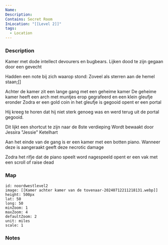 ```yaml
---
Name: 
Description: 
Contains: Secret Room
InLocation: "[[Level 2]]"
tags:
  - Location
---
```



### Description
Kamer met dode intellect devourers en bugbears.
Lijken dood te zijn gegaan door een gevecht

Hadden een note bij zich waarop stond:
Zoveel als sterren aan de hemel staan;[]

Achter de kamer zit een lange gang met een geheime kamer
De geheime kamer heeft een arch met muntjes erop gegrafeerd en een klein gleufje eronder
Zodra er een gold coin in het gleufje is gegooid opent er een portal

Hij kreeg te horen dat hij niet sterk genoeg was en werd terug uit de portal gegooid.

Dit lijkt een shortcut te zijn naar de 8ste verdieping
Wordt bewaakt door Jessira "Jessie" Ketelhart  

Aan het einde van de gang is er een kamer met een botten piano.
Wanneer deze is aangeraakt geeft deze necrotic damage

Zodra het rifje dat de piano speelt word nagespeeld opent er een vak met een scroll of raise dead

### Map
```leaflet
id: noordwestlevel2
image: [[Kamer achter kamer van de tovenaar-20240712211218131.webp]]
height: 500px
lat: 50
long: 50
minZoom: 1
maxZoom: 4
defaultZoom: 2
unit: miles
scale: 1
```


### Notes
